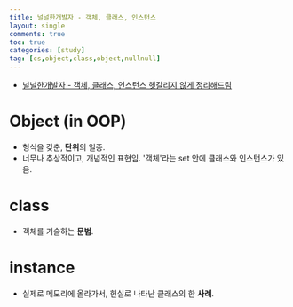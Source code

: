 ```yaml
---
title: 널널한개발자 - 객체, 클래스, 인스턴스
layout: single
comments: true
toc: true
categories: [study]
tag: [cs,object,class,object,nullnull]
---
```


- [널널한개발자 - 객체, 클래스, 인스턴스 헷갈리지 않게 정리해드림](https://youtu.be/alZBfnOiZQw?si=CXMceh-oQF-1ePeW) 

# Object (in OOP)

- 형식을 갖춘, **단위**의 일종. 
- 너무나 추상적이고, 개념적인 표현임. '객체'라는 set 안에 클래스와 인스턴스가 있음.

# class

- 객체를 기술하는 **문법**.

# instance

- 실제로 메모리에 올라가서, 현실로 나타난 클래스의 한 **사례**.